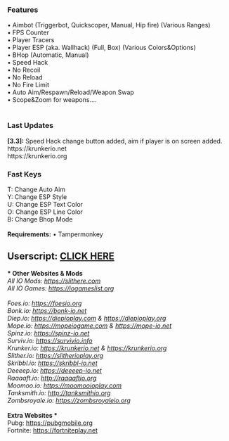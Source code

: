<h3>Features</h3>
• Aimbot (Triggerbot, Quickscoper, Manual, Hip fire) (Various Ranges)</br>
• FPS Counter</br>
• Player Tracers</br>
• Player ESP (aka. Wallhack) (Full, Box) (Various Colors&Options)</br>
• BHop (Automatic, Manual)</br>
• Speed Hack</br>
• No Recoil</br>
• No Reload</br>
• No Fire Limit</br>
• Auto Aim/Respawn/Reload/Weapon Swap</br>
• Scope&Zoom for weapons....
</br></br>
<h3>Last Updates</h3>
<b>[3.3]:</b> Speed Hack change button added, aim if player is on screen added.</br>
https://krunkerio.net</br>
https://krunkerio.org</br>

<h3>Fast Keys</h3>
T: Change Auto Aim</br>
Y: Change ESP Style</br>
U: Change ESP Text Color</br>
O: Change ESP Line Color</br>
B: Change Bhop Mode</br>
</br>
<b>Requirements:</b> • Tampermonkey</br>

<h2>Userscript: <a href="https://github.com/MrCoderN/krunker.io-hack-cheat-mod/raw/master/krunkerhack.user.js" target="_blank">CLICK HERE</a></h2>

<b>* Other Websites & Mods *</b></br>
All IO Mods: https://slithere.com</br>
All IO Games: https://iogameslist.org</br>
</br>
Foes.io: https://foesio.org</br>
Bonk.io: https://bonk-io.net</br>
Diep.io: https://diepioplay.com & https://diepioplay.org</br>
Mope.io: https://mopeiogame.com & https://mope-io.net</br>
Spinz.io: https://spinz-io.net</br>
Surviv.io: https://survivio.info</br>
Krunker.io: https://krunkerio.net & https://krunkerio.org</br>
Slither.io: https://slitherioplay.org</br>
Skribbl.io: https://skribbl-io.net</br>
Deeeep.io: https://deeeep-io.net</br>
Raaaaft.io: http://raaaaftio.org</br>
Moomoo.io: https://moomooioplay.com</br>
Tanksmith.io: http://tanksmithio.org</br>
Zombsroyale.io: https://zombsroyaleio.org</br>
</br>
<b>* Extra Websites *</b></br>
Pubg: https://pubgmobile.org</br>
Fortnite: https://fortniteplay.net</br>
